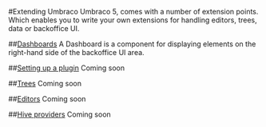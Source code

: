 #Extending Umbraco
Umbraco 5, comes with a number of extension points. Which enables you to write your own extensions for handling editors, trees, data or backoffice UI.

##[Dashboards](dashboards/index.md)
A Dashboard is a component for displaying elements on the right-hand side of the backoffice UI area.

##[Setting up a plugin](plugins/index.md)
Coming soon

##[Trees](trees/index.md)
Coming soon

##[Editors](editors/index.md)
Coming soon

##[Hive providers](hiveproviders/index.md)
Coming soon
